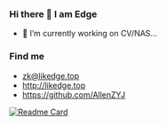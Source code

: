 ### Hi there 👋 I am Edge
- 🔭 I’m currently working on CV/NAS...

### Find me
- <zk@likedge.top>
- <http://likedge.top>
- <https://github.com/AllenZYJ>




[![Readme Card](https://github-readme-stats.vercel.app/api/pin/?username=AllenZYJ&repo=Edge-Computing-Engine&theme=flag-india)](https://github.com/AllenZYJ/Edge-Computing-Engine)
